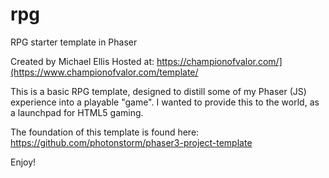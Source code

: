# rpg
RPG starter template in Phaser

Created by Michael Ellis
Hosted at:
https://championofvalor.com/](https://www.championofvalor.com/template/

This is a basic RPG template, designed to distill some of my Phaser (JS) experience into a playable "game".
I wanted to provide this to the world, as a launchpad for HTML5 gaming.

The foundation of this template is found here:
https://github.com/photonstorm/phaser3-project-template

Enjoy!
